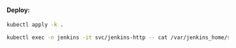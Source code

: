 #### Deploy:
```bash
kubectl apply -k .
```
```bash
kubectl exec -n jenkins -it svc/jenkins-http -- cat /var/jenkins_home/secrets/initialAdminPassword
```
